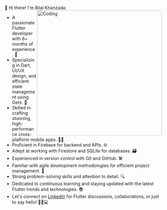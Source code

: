 👋 Hi there! I'm Bilal Khanzada:
<img align="right" alt="Coding" width="400" src="https://cdn.dribbble.com/users/1162077/screenshots/3848914/programmer.gif">



- A passionate Flutter developer with 6+ months of experience. 💼
- Specializing in Dart, UI/UX design, and efficient state management using Getx. 🎨
- Skilled in crafting stunning, high-performance cross-platform mobile apps. 📱✨
- Proficient in Firebase for backend and APIs. 🌐
- Adept at working with Firestore and SQLite for databases. 🗃️
- Experienced in version control with Git and GitHub. 🛠️
- Familiar with agile development methodologies for efficient project management. 🔄
- Strong problem-solving skills and attention to detail. 🔍
- Dedicated to continuous learning and staying updated with the latest Flutter trends and technologies. 📚
- Let's connect on [LinkedIn](https://www.linkedin.com/in/bilal-khanzada-09088b238?utm_source=share&utm_campaign=share_via&utm_content=profile&utm_medium=ios_apputm_source=share&utm_campaign=share_via&utm_content=profile&utm_medium=ios_app) for Flutter discussions, collaborations, or just to say hello! 🚀📱💻
